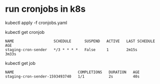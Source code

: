 # run cronjobs in k8s

kubectl apply -f cronjobs.yaml


kubectl get cronjob
```
NAME                  SCHEDULE      SUSPEND   ACTIVE   LAST SCHEDULE   AGE
staging-cron-sender   */3 * * * *   False     1        2m15s           3m33s
```

kubectl get job
```
NAME                             COMPLETIONS   DURATION   AGE
staging-cron-sender-1593493740   1/1           2s         40s
```
